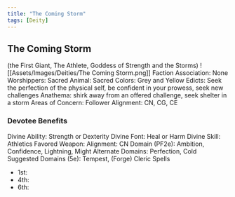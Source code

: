 ```yaml
---
title: "The Coming Storm"
tags: [Deity]
---
```

## The Coming Storm
(the First Giant, The Athlete, Goddess of Strength and the Storms)
![[Assets/Images/Deities/The Coming Storm.png]]
Faction Association: None
Worshippers:
Sacred Animal: 
Sacred Colors: Grey and Yellow
Edicts: Seek the perfection of the physical self, be confident in your prowess, seek new challenges
Anathema: shirk away from an offered challenge, seek shelter in a storm
Areas of Concern: 
Follower Alignment: CN, CG,  CE

### Devotee Benefits
Divine Ability: Strength or Dexterity
Divine Font: Heal or Harm
Divine Skill: Athletics
Favored Weapon: 
Alignment: CN
Domain (PF2e): Ambition, Confidence, Lightning, Might
Alternate Domains: Perfection, Cold
Suggested Domains (5e): Tempest, (Forge)
Cleric Spells
- 1st: 
- 4th: 
- 6th: 
